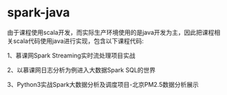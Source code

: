 # spark-java

由于课程使用scala开发，而实际生产环境使用的是java开发为主，因此把课程相关scala代码使用java进行实现，包含以下课程代码:

1、慕课网Spark Streaming实时流处理项目实战

2、以慕课网日志分析为例进入大数据Spark SQL的世界

3、Python3实战Spark大数据分析及调度项目-北京PM2.5数据分析展示


